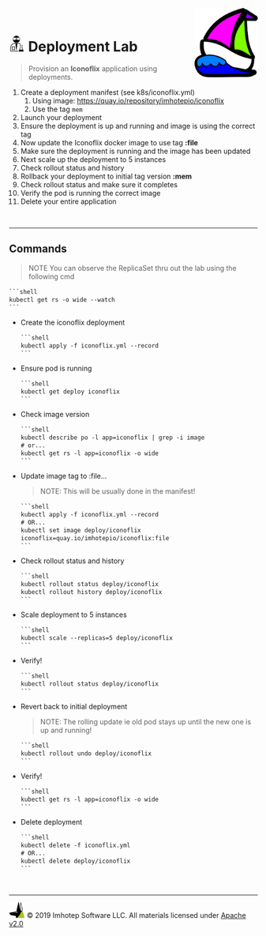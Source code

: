 <img src="../assets/k8sland.png" align="right" width="128" height="auto"/>

<br/>

# <img src="../assets/lab.png" width="32" height="auto"/> Deployment Lab

> Provision an **Iconoflix** application using deployments.

1. Create a deployment manifest (see k8s/iconoflix.yml)
   1. Using image: https://quay.io/repository/imhotepio/iconoflix
   2. Use the tag `mem`
2. Launch your deployment
3. Ensure the deployment is up and running and image is using the correct tag
4. Now update the Iconoflix docker image to use tag **:file**
5. Make sure the deployment is running and the image has been updated
6. Next scale up the deployment to 5 instances
7. Check rollout status and history
8. Rollback your deployment to initial tag version **:mem**
9. Check rollout status and make sure it completes
10. Verify the pod is running the correct image
11. Delete your entire application

<br/>

---

## Commands

> NOTE You can observe the ReplicaSet thru out the lab using the following cmd

    ```shell
    kubectl get rs -o wide --watch
    ```

- Create the iconoflix deployment

      ```shell
      kubectl apply -f iconoflix.yml --record
      ```

- Ensure pod is running

      ```shell
      kubectl get deploy iconoflix
      ```

- Check image version

      ```shell
      kubectl describe po -l app=iconoflix | grep -i image
      # or...
      kubectl get rs -l app=iconoflix -o wide
      ```

- Update image tag to :file...

  > NOTE: This will be usually done in the manifest!

      ```shell
      kubectl apply -f iconoflix.yml --record
      # OR...
      kubectl set image deploy/iconoflix iconoflix=quay.io/imhotepio/iconoflix:file
      ```

- Check rollout status and history

      ```shell
      kubectl rollout status deploy/iconoflix
      kubectl rollout history deploy/iconoflix
      ```

- Scale deployment to 5 instances

      ```shell
      kubectl scale --replicas=5 deploy/iconoflix
      ```

- Verify!

      ```shell
      kubectl rollout status deploy/iconoflix
      ```

- Revert back to initial deployment

  > NOTE: The rolling update ie old pod stays up until the new one is up and running!

      ```shell
      kubectl rollout undo deploy/iconoflix
      ```

- Verify!

      ```shell
      kubectl get rs -l app=iconoflix -o wide
      ```

- Delete deployment

      ```shell
      kubectl delete -f iconoflix.yml
      # OR...
      kubectl delete deploy/iconoflix
      ```

<br/>

---
<img src="../assets/imhotep_logo.png" width="32" height="auto"/> © 2019 Imhotep Software LLC.
All materials licensed under [Apache v2.0](http://www.apache.org/licenses/LICENSE-2.0)